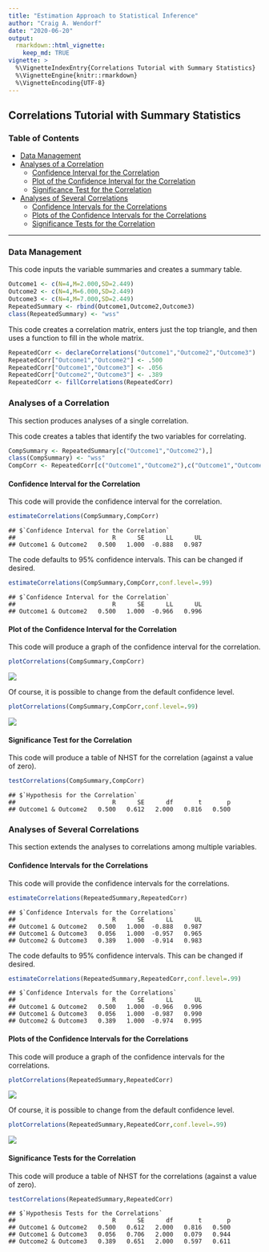 ```yaml
---
title: "Estimation Approach to Statistical Inference"
author: "Craig A. Wendorf"
date: "2020-06-20"
output: 
  rmarkdown::html_vignette:
    keep_md: TRUE
vignette: >
  %\VignetteIndexEntry{Correlations Tutorial with Summary Statistics}
  %\VignetteEngine{knitr::rmarkdown}
  %\VignetteEncoding{UTF-8}
---
```


## Correlations Tutorial with Summary Statistics

### Table of Contents

- [Data Management](#data-management)
- [Analyses of a Correlation](#analyses-of-a-correlation)
  - [Confidence Interval for the Correlation](#confidence-interval-for-the-correlation)
  - [Plot of the Confidence Interval for the Correlation](#plot-of-the-confidence-interval-for-the-correlation)
  - [Significance Test for the Correlation](#significance-test-for-the-correlation)
- [Analyses of Several Correlations](#analyses-of-several-correlations)
  - [Confidence Intervals for the Correlations](#confidence-intervals-for-the-correlations)
  - [Plots of the Confidence Intervals for the Correlations](#plots-of-the-confidence-intervals-for-the-correlations)
  - [Significance Tests for the Correlation](#significance-tests-for-the-correlation)

---

### Data Management

This code inputs the variable summaries and creates a summary table.

```r
Outcome1 <- c(N=4,M=2.000,SD=2.449)
Outcome2 <- c(N=4,M=6.000,SD=2.449)
Outcome3 <- c(N=4,M=7.000,SD=2.449)
RepeatedSummary <- rbind(Outcome1,Outcome2,Outcome3)
class(RepeatedSummary) <- "wss"
```

This code creates a correlation matrix, enters just the top triangle, and then uses a function to fill in the whole matrix.

```r
RepeatedCorr <- declareCorrelations("Outcome1","Outcome2","Outcome3")
RepeatedCorr["Outcome1","Outcome2"] <- .500
RepeatedCorr["Outcome1","Outcome3"] <- .056
RepeatedCorr["Outcome2","Outcome3"] <- .389
RepeatedCorr <- fillCorrelations(RepeatedCorr)
```

### Analyses of a Correlation

This section produces analyses of a single correlation.

This code creates a tables that identify the two variables for correlating.

```r
CompSummary <- RepeatedSummary[c("Outcome1","Outcome2"),]
class(CompSummary) <- "wss"
CompCorr <- RepeatedCorr[c("Outcome1","Outcome2"),c("Outcome1","Outcome2")]
```

#### Confidence Interval for the Correlation

This code will provide the confidence interval for the correlation.

```r
estimateCorrelations(CompSummary,CompCorr)
```

```
## $`Confidence Interval for the Correlation`
##                           R      SE      LL      UL
## Outcome1 & Outcome2   0.500   1.000  -0.888   0.987
```

The code defaults to 95% confidence intervals. This can be changed if desired.

```r
estimateCorrelations(CompSummary,CompCorr,conf.level=.99)
```

```
## $`Confidence Interval for the Correlation`
##                           R      SE      LL      UL
## Outcome1 & Outcome2   0.500   1.000  -0.966   0.996
```

#### Plot of the Confidence Interval for the Correlation

This code will produce a graph of the confidence interval for the correlation.

```r
plotCorrelations(CompSummary,CompCorr)
```

![](figures/Correlation-A-1.png)<!-- -->

Of course, it is possible to change from the default confidence level.

```r
plotCorrelations(CompSummary,CompCorr,conf.level=.99)
```

![](figures/Correlation-B-1.png)<!-- -->

#### Significance Test for the Correlation

This code will produce a table of NHST for the correlation (against a value of zero).

```r
testCorrelations(CompSummary,CompCorr)
```

```
## $`Hypothesis for the Correlation`
##                           R      SE      df       t       p
## Outcome1 & Outcome2   0.500   0.612   2.000   0.816   0.500
```

### Analyses of Several Correlations

This section extends the analyses to correlations among multiple variables.

#### Confidence Intervals for the Correlations

This code will provide the confidence intervals for the correlations.

```r
estimateCorrelations(RepeatedSummary,RepeatedCorr)
```

```
## $`Confidence Intervals for the Correlations`
##                           R      SE      LL      UL
## Outcome1 & Outcome2   0.500   1.000  -0.888   0.987
## Outcome1 & Outcome3   0.056   1.000  -0.957   0.965
## Outcome2 & Outcome3   0.389   1.000  -0.914   0.983
```

The code defaults to 95% confidence intervals. This can be changed if desired.

```r
estimateCorrelations(RepeatedSummary,RepeatedCorr,conf.level=.99)
```

```
## $`Confidence Intervals for the Correlations`
##                           R      SE      LL      UL
## Outcome1 & Outcome2   0.500   1.000  -0.966   0.996
## Outcome1 & Outcome3   0.056   1.000  -0.987   0.990
## Outcome2 & Outcome3   0.389   1.000  -0.974   0.995
```

#### Plots of the Confidence Intervals for the Correlations

This code will produce a graph of the confidence intervals for the correlations.

```r
plotCorrelations(RepeatedSummary,RepeatedCorr)
```

![](figures/Correlations-A-1.png)<!-- -->

Of course, it is possible to change from the default confidence level.

```r
plotCorrelations(RepeatedSummary,RepeatedCorr,conf.level=.99)
```

![](figures/Correlations-B-1.png)<!-- -->

#### Significance Tests for the Correlation

This code will produce a table of NHST for the correlations (against a value of zero).

```r
testCorrelations(RepeatedSummary,RepeatedCorr)
```

```
## $`Hypothesis Tests for the Correlations`
##                           R      SE      df       t       p
## Outcome1 & Outcome2   0.500   0.612   2.000   0.816   0.500
## Outcome1 & Outcome3   0.056   0.706   2.000   0.079   0.944
## Outcome2 & Outcome3   0.389   0.651   2.000   0.597   0.611
```
